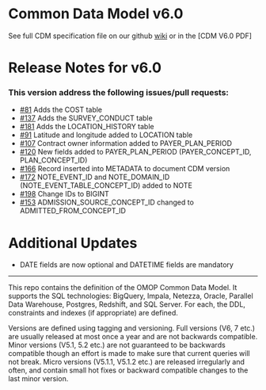Common Data Model v6.0
=================

See full CDM specification file on our github [wiki](https://github.com/OHDSI/CommonDataModel/wiki) or in the [CDM V6.0 PDF]


Release Notes for v6.0
=============

### This version address the following issues/pull requests:

* [#81](https://github.com/OHDSI/CommonDataModel/pull/81) Adds the COST table
* [#137](https://github.com/OHDSI/CommonDataModel/pull/137) Adds the SURVEY_CONDUCT table
* [#181](https://github.com/OHDSI/CommonDataModel/pull/181) Adds the LOCATION_HISTORY table
* [#91](https://github.com/OHDSI/CommonDataModel/issues/91) Latitude and longitude added to LOCATION table
* [#107](https://github.com/OHDSI/CommonDataModel/issues/107) Contract owner information added to PAYER_PLAN_PERIOD 
* [#120](https://github.com/OHDSI/CommonDataModel/pull/120) New fields added to PAYER_PLAN_PERIOD (PAYER_CONCEPT_ID, PLAN_CONCEPT_ID)
* [#166](https://github.com/OHDSI/CommonDataModel/issues/166) Record inserted into METADATA to document CDM version
* [#172](https://github.com/OHDSI/CommonDataModel/pull/172) NOTE_EVENT_ID and NOTE_DOMAIN_ID (NOTE_EVENT_TABLE_CONCEPT_ID) added to NOTE
* [#198](https://github.com/OHDSI/CommonDataModel/pull/198) Change IDs to BIGINT 
* [#153](https://github.com/OHDSI/CommonDataModel/issues/153) ADMISSION_SOURCE_CONCEPT_ID changed to ADMITTED_FROM_CONCEPT_ID 

Additional Updates
==================

* DATE fields are now optional and DATETIME fields are mandatory

---------
  

This repo contains the definition of the OMOP Common Data Model. It supports the SQL technologies: BigQuery, Impala, Netezza, Oracle, Parallel Data Warehouse, Postgres, Redshift, and SQL Server. For each, the DDL, constraints and indexes (if appropriate) are defined. 


Versions are defined using tagging and versioning. Full versions (V6, 7 etc.) are usually released at most once a year and are not backwards compatible. Minor versions (V5.1, 5.2 etc.) are not guaranteed to be backwards compatible though an effort is made to make sure that current queries will not break. Micro versions (V5.1.1, V5.1.2 etc.) are released irregularly and often, and contain small hot fixes or backward compatible changes to the last minor version.
